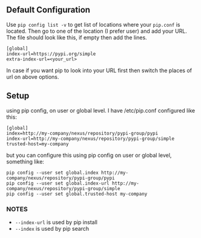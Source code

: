 
## Default Configuration

Use `pip config list -v` to get list of locations where your `pip.conf` is located. Then go to one of the location (I prefer user) and add your URL. 
The file should look like this, if empty then add the lines.

```
[global]
index-url=https://pypi.org/simple
extra-index-url=<your_url>
```

In case if you want pip to look into your URL first then switch the places of url on above options.

## Setup

using pip config, on user or global level. I have /etc/pip.conf configured like this:

```
[global]
index=http://my-company/nexus/repository/pypi-group/pypi
index-url=http://my-company/nexus/repository/pypi-group/simple
trusted-host=my-company
```

but you can configure this using pip config on user or global level, something like:

```shell
pip config --user set global.index http://my-company/nexus/repository/pypi-group/pypi
pip config --user set global.index-url http://my-company/nexus/repository/pypi-group/simple
pip config --user set global.trusted-host my-company
```

### NOTES
* `--index-url` is used by pip install
* `--index` is used by pip search

